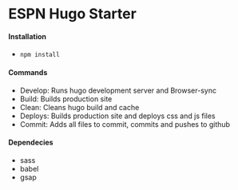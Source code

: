 # ESPN Hugo Starter

#### Installation
- `npm install`

#### Commands
- Develop: Runs hugo development server and Browser-sync
- Build: Builds production site
- Clean: Cleans hugo build and cache
- Deploys: Builds production site and deploys css and js files
- Commit: Adds all files to commit, commits and pushes to github

#### Dependecies
- sass
- babel
- gsap
